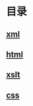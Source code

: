 目录
===

[xml](./markdowns/xml/README.md)
---

[html](./markdowns/html/README.md)
---

[xslt](./markdowns/xslt/README.md)
---

[css](./markdowns/css/README.md)
---
